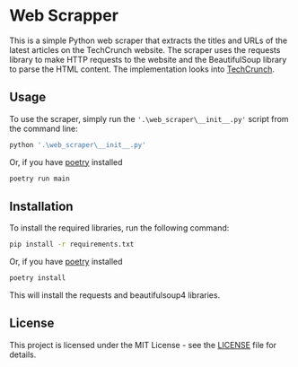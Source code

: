 # Web Scrapper

This is a simple Python web scraper that extracts the titles and URLs of the latest articles on the TechCrunch website. The scraper uses the requests library to make HTTP requests to the website and the BeautifulSoup library to parse the HTML content. The implementation looks into [TechCrunch](https://techcrunch.com).

## Usage

To use the scraper, simply run the `'.\web_scraper\__init__.py'` script from the command line:

```bash
python '.\web_scraper\__init__.py'
```

Or, if you have [poetry][poetry] installed

```bash
poetry run main
```

## Installation

To install the required libraries, run the following command:

```bash
pip install -r requirements.txt
```

Or, if you have [poetry][poetry] installed

```bash
poetry install
```

This will install the requests and beautifulsoup4 libraries.

## License

This project is licensed under the MIT License - see the [LICENSE](./LICENSE) file for details.

<!-- Link Definitions -->

[poetry]: https://python-poetry.org/

